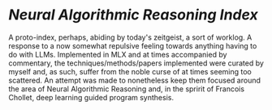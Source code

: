 # *Neural Algorithmic Reasoning Index*

A proto-index, perhaps, abiding by today's zeitgeist, a sort of worklog. A response to a now somewhat repulsive feeling towards
anything having to do with LLMs. Implemented in MLX and at times accompanied by commentary, the techniques/methods/papers implemented
were curated by myself and, as such, suffer from the noble curse of at times seeming too scattered. An attempt was made to nonetheless
keep them focused around the area of Neural Algorithmic Reasoning and, in the spririt of Francois Chollet, deep learning guided program
synthesis.
